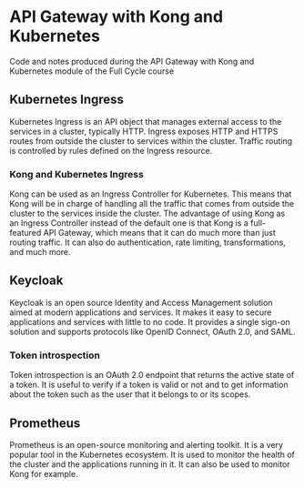 # API Gateway with Kong and Kubernetes

Code and notes produced during the API Gateway with Kong and Kubernetes module of the Full Cycle course

## Kubernetes Ingress

Kubernetes Ingress is an API object that manages external access to the services in a cluster, typically HTTP. Ingress exposes HTTP and HTTPS routes from outside the cluster to services within the cluster. Traffic routing is controlled by rules defined on the Ingress resource.

### Kong and Kubernetes Ingress

Kong can be used as an Ingress Controller for Kubernetes. This means that Kong will be in charge of handling all the traffic that comes from outside the cluster to the services inside the cluster. The advantage of using Kong as an Ingress Controller instead of the default one is that Kong is a full-featured API Gateway, which means that it can do much more than just routing traffic. It can also do authentication, rate limiting, transformations, and much more.

## Keycloak

Keycloak is an open source Identity and Access Management solution aimed at modern applications and services. It makes it easy to secure applications and services with little to no code. It provides a single sign-on solution and supports protocols like OpenID Connect, OAuth 2.0, and SAML.

### Token introspection

Token introspection is an OAuth 2.0 endpoint that returns the active state of a token. It is useful to verify if a token is valid or not and to get information about the token such as the user that it belongs to or its scopes.

## Prometheus

Prometheus is an open-source monitoring and alerting toolkit. It is a very popular tool in the Kubernetes ecosystem. It is used to monitor the health of the cluster and the applications running in it. It can also be used to monitor Kong for example.
